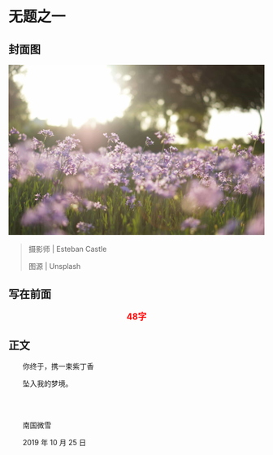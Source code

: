 # 无题之一

## 封面图

![](https://raw.githubusercontent.com/TinySnow/GithubImageHosting/main/blog/articles/poems/esteban-castle-MCJE6Zd0cLs-unsplash.jpg)

> 摄影师 | Esteban Castle
>
> 图源 | Unsplash

## 写在前面

<p style="color:red; text-align:center; font-weight:bold; font-size:larger;">48字</p>

## 正文

　　你终于，携一束紫丁香

　　坠入我的梦境。

<br>

<br>

　　南国微雪

　　2019 年 10 月 25 日